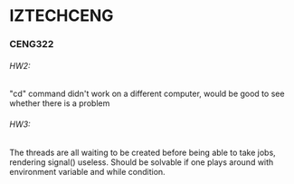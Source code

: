# IZTECHCENG

### CENG322

###### HW2: 

"cd" command didn't work on a different computer, would be good to see whether there is a problem

###### HW3:

The threads are all waiting to be created before being able to take jobs, rendering signal() useless. Should be solvable if one plays around with environment variable and while condition.
